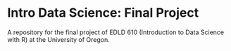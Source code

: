 # Intro Data Science: Final Project
A repository for the final project of EDLD 610 (Introduction to Data Science with R) at the University of Oregon.
